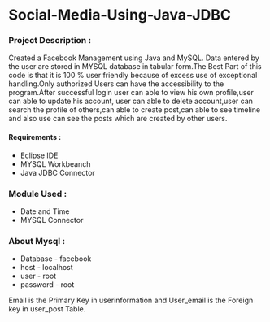 # Social-Media-Using-Java-JDBC
### Project Description :
Created a Facebook Management using Java and MySQL. Data entered by the user are stored in MYSQL database in tabular form.The Best Part of this code is that it is 100 % user friendly because of excess use of exceptional handling.Only authorized Users can have the accessibility to the program.After successful login user can able to view his own profile,user can able to update his account, user can able to delete account,user can search the profile of others,can able to create post,can able to see timeline and also use can see the posts which are created by other users.

#### Requirements :
* Eclipse IDE
* MYSQL Workbeanch
* Java JDBC Connector

### Module Used :
* Date and Time
* MYSQL Connector

### About Mysql :
* Database - facebook
* host - localhost
* user - root
* password - root

Email is the Primary Key in userinformation and User_email is the Foreign key in user_post Table.

